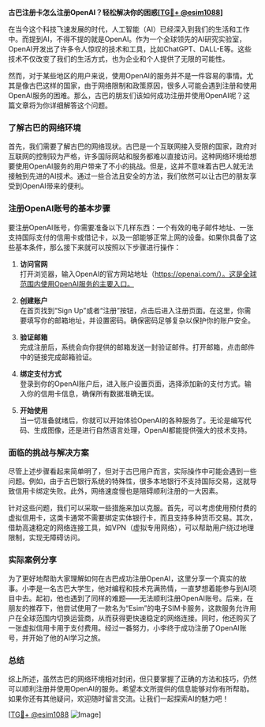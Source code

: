 **古巴注册卡怎么注册OpenAI？轻松解决你的困惑[[TG💪+ @esim1088](https://t.me/s/esim1088)]**

在当今这个科技飞速发展的时代，人工智能（AI）已经深入到我们的生活和工作中。而提到AI，不得不提的就是OpenAI。作为一个全球领先的AI研究实验室，OpenAI开发出了许多令人惊叹的技术和工具，比如ChatGPT、DALL-E等。这些技术不仅改变了我们的生活方式，也为企业和个人提供了无限的可能性。

然而，对于某些地区的用户来说，使用OpenAI的服务并不是一件容易的事情。尤其是像古巴这样的国家，由于网络限制和政策原因，很多人可能会遇到注册和使用OpenAI服务的困难。那么，古巴的朋友们该如何成功注册并使用OpenAI呢？这篇文章将为你详细解答这个问题。

### 了解古巴的网络环境

首先，我们需要了解古巴的网络现状。古巴是一个互联网接入受限的国家，政府对互联网的控制较为严格，许多国际网站和服务都难以直接访问。这种网络环境给想要使用OpenAI服务的用户带来了不小的挑战。但是，这并不意味着古巴人就无法接触到先进的AI技术。通过一些合法且安全的方法，我们依然可以让古巴的朋友享受到OpenAI带来的便利。

### 注册OpenAI账号的基本步骤

要注册OpenAI账号，你需要准备以下几样东西：一个有效的电子邮件地址、一张支持国际支付的信用卡或借记卡，以及一部能够正常上网的设备。如果你具备了这些基本条件，那么接下来就可以按照以下步骤进行操作：

1. **访问官网**  
   打开浏览器，输入OpenAI的官方网站地址（https://openai.com/）。这是全球范围内使用OpenAI服务的主要入口。

2. **创建账户**  
   在首页找到“Sign Up”或者“注册”按钮，点击后进入注册页面。在这里，你需要填写你的邮箱地址，并设置密码。确保密码足够复杂以保护你的账户安全。

3. **验证邮箱**  
   完成注册后，系统会向你提供的邮箱发送一封验证邮件。打开邮箱，点击邮件中的链接完成邮箱验证。

4. **绑定支付方式**  
   登录到你的OpenAI账户后，进入账户设置页面，选择添加新的支付方式。输入你的信用卡信息，确保所有数据准确无误。

5. **开始使用**  
   当一切准备就绪后，你就可以开始体验OpenAI的各种服务了。无论是编写代码、生成图像，还是进行自然语言处理，OpenAI都能提供强大的技术支持。

### 面临的挑战与解决方案

尽管上述步骤看起来简单明了，但对于古巴用户而言，实际操作中可能会遇到一些问题。例如，由于古巴银行系统的特殊性，很多本地银行不支持国际交易，这就导致信用卡绑定失败。此外，网络速度慢也是阻碍顺利注册的一大因素。

针对这些问题，我们可以采取一些措施来加以克服。首先，可以考虑使用预付费的虚拟信用卡，这类卡通常不需要绑定实体银行卡，而且支持多种货币交易。其次，借助高速稳定的网络连接工具，如VPN（虚拟专用网络），可以帮助用户绕过地理限制，实现无障碍访问。

### 实际案例分享

为了更好地帮助大家理解如何在古巴成功注册OpenAI，这里分享一个真实的故事。小李是一名古巴大学生，他对编程和技术充满热情，一直梦想着能参与到AI项目中去。起初，他也遇到了同样的难题——无法顺利注册OpenAI账号。后来，在朋友的推荐下，他尝试使用了一款名为“Esim”的电子SIM卡服务，这款服务允许用户在全球范围内切换运营商，从而获得更快速稳定的网络连接。同时，他还购买了一张虚拟信用卡用于支付费用。经过一番努力，小李终于成功注册了OpenAI账号，并开始了他的AI学习之旅。

### 总结

综上所述，虽然古巴的网络环境相对封闭，但只要掌握了正确的方法和技巧，仍然可以顺利注册并使用OpenAI的服务。希望本文所提供的信息能够对你有所帮助。如果你还有其他疑问，欢迎随时留言交流。让我们一起探索AI的魅力吧！

[[TG💪+ @esim1088](https://t.me/s/esim1088) ![Image](https://i.postimg.cc/4NQfJmqS/Snipaste-2025-05-13-00-14-12.png)]